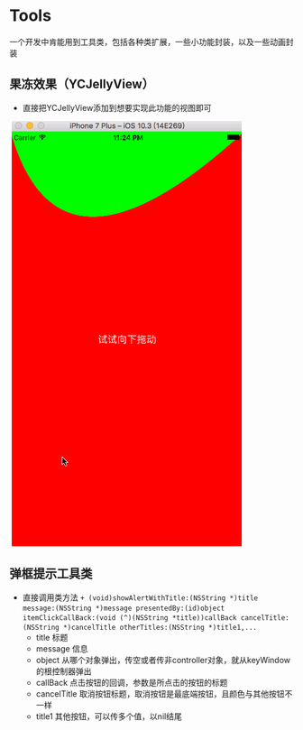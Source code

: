# Tools
一个开发中肯能用到工具类，包括各种类扩展，一些小功能封装，以及一些动画封装

## 果冻效果（YCJellyView）
- 直接把YCJellyView添加到想要实现此功能的视图即可

  ![](./Sources/jellyView.gif)

## 弹框提示工具类
- 直接调用类方法 `+ (void)showAlertWithTitle:(NSString *)title message:(NSString *)message presentedBy:(id)object itemClickCallBack:(void (^)(NSString *title))callBack cancelTitle:(NSString *)cancelTitle otherTitles:(NSString *)title1,...`
  - title 标题
  - message 信息
  - object 从哪个对象弹出，传空或者传非controller对象，就从keyWindow的根控制器弹出
  - callBack 点击按钮的回调，参数是所点击的按钮的标题
  - cancelTitle 取消按钮标题，取消按钮是最底端按钮，且颜色与其他按钮不一样
  - title1 其他按钮，可以传多个值，以nil结尾
